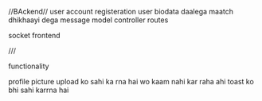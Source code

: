//BAckend//
user account registeration
user biodata daalega
maatch dhikhaayi dega 
message model controller routes


socket 
frontend 

///



functionality 


profile picture upload ko sahi ka rna hai wo kaam nahi kar raha ahi 
toast ko bhi sahi karrna hai